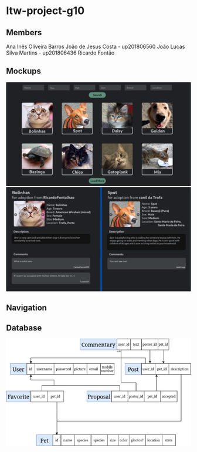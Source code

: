 # ltw-project-g10

## Members

Ana Inês Oliveira Barros
João de Jesus Costa - up201806560
João Lucas Silva Martins - up201806436
Ricardo Fontão

## Mockups

![Main list interface](/mockups/list.png)
![Pet post page](/mockups/petpage.png)

## Navigation

## Database

![SQLite Mockup](/mockups/database_mockup.png)

